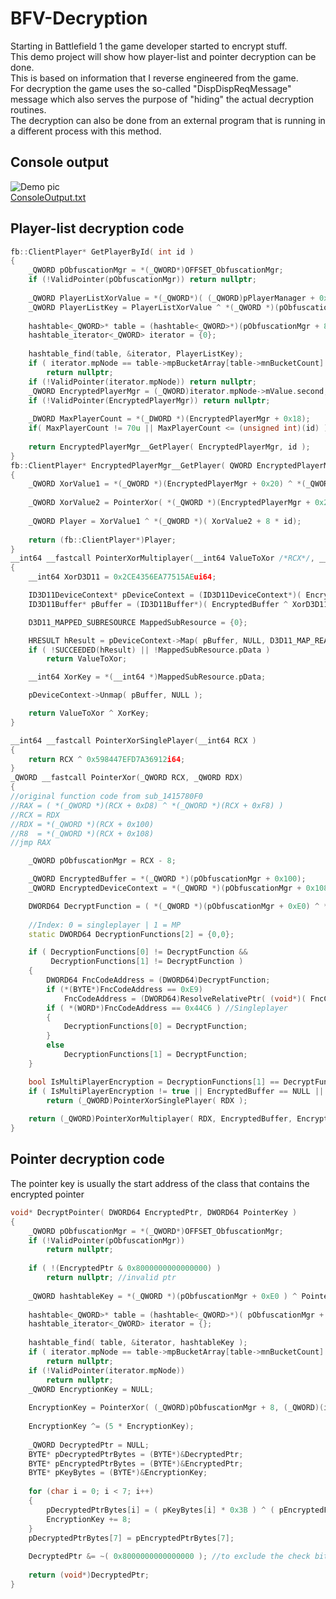 # BFV-Decryption

Starting in Battlefield 1 the game developer started to encrypt stuff.<br />
This demo project will show how player-list and pointer decryption can be done.<br />
This is based on information that I reverse engineered from the game.<br />
For decryption the game uses the so-called "DispDispReqMessage" message which also serves the purpose of "hiding" the actual decryption routines.<br />
The decryption can also be done from an external program that is running in a different process with this method.<br />

## Console output
![Demo pic](https://raw.githubusercontent.com/Speedi13/BFV-Decryption/master/ConsoleOutputScreenshot.png)
<br>
[ConsoleOutput.txt](https://github.com/Speedi13/BFV-Decryption/blob/master/ConsoleOutput.txt)

## Player-list decryption code
```cpp
fb::ClientPlayer* GetPlayerById( int id )
{
	_QWORD pObfuscationMgr = *(_QWORD*)OFFSET_ObfuscationMgr;
	if (!ValidPointer(pObfuscationMgr)) return nullptr;
 
	_QWORD PlayerListXorValue = *(_QWORD*)( (_QWORD)pPlayerManager + 0xF8 );
	_QWORD PlayerListKey = PlayerListXorValue ^ *(_QWORD *)(pObfuscationMgr + 0xE0 );
 
	hashtable<_QWORD>* table = (hashtable<_QWORD>*)(pObfuscationMgr + 8 + 8);
	hashtable_iterator<_QWORD> iterator = {0};
 
	hashtable_find(table, &iterator, PlayerListKey);
	if ( iterator.mpNode == table->mpBucketArray[table->mnBucketCount] )
		return nullptr;
	if (!ValidPointer(iterator.mpNode)) return nullptr;
	_QWORD EncryptedPlayerMgr = (_QWORD)iterator.mpNode->mValue.second;
	if (!ValidPointer(EncryptedPlayerMgr)) return nullptr;
 
	_DWORD MaxPlayerCount = *(_DWORD *)(EncryptedPlayerMgr + 0x18);
	if( MaxPlayerCount != 70u || MaxPlayerCount <= (unsigned int)(id) ) return nullptr;
 
	return EncryptedPlayerMgr__GetPlayer( EncryptedPlayerMgr, id );
}
fb::ClientPlayer* EncryptedPlayerMgr__GetPlayer( QWORD EncryptedPlayerMgr, int id )
{
	_QWORD XorValue1 = *(_QWORD *)(EncryptedPlayerMgr + 0x20) ^ *(_QWORD *)(EncryptedPlayerMgr + 8);
  
	_QWORD XorValue2 = PointerXor( *(_QWORD *)(EncryptedPlayerMgr + 0x28), *(_QWORD *)(EncryptedPlayerMgr + 0x10) );
  
	_QWORD Player = XorValue1 ^ *(_QWORD *)( XorValue2 + 8 * id);
  
	return (fb::ClientPlayer*)Player;
}
__int64 __fastcall PointerXorMultiplayer(__int64 ValueToXor /*RCX*/, __int64 EncryptedBuffer /*RDX*/, __int64 EncryptedDeviceContext /*R8*/ )
{
	__int64 XorD3D11 = 0x2CE4356EA77515AEui64;

	ID3D11DeviceContext* pDeviceContext = (ID3D11DeviceContext*)( EncryptedDeviceContext ^ XorD3D11 );
	ID3D11Buffer* pBuffer = (ID3D11Buffer*)( EncryptedBuffer ^ XorD3D11 );

	D3D11_MAPPED_SUBRESOURCE MappedSubResource = {0};

	HRESULT hResult = pDeviceContext->Map( pBuffer, NULL, D3D11_MAP_READ, NULL, &MappedSubResource );
	if ( !SUCCEEDED(hResult) || !MappedSubResource.pData )
		return ValueToXor;

	__int64 XorKey = *(__int64 *)MappedSubResource.pData;

	pDeviceContext->Unmap( pBuffer, NULL );

	return ValueToXor ^ XorKey;
}

__int64 __fastcall PointerXorSinglePlayer(__int64 RCX )
{
	return RCX ^ 0x598447EFD7A36912i64;
}
_QWORD __fastcall PointerXor(_QWORD RCX, _QWORD RDX)
{
//original function code from sub_1415780F0
//RAX = ( *(_QWORD *)(RCX + 0xD8) ^ *(_QWORD *)(RCX + 0xF8) )
//RCX = RDX
//RDX = *(_QWORD *)(RCX + 0x100)
//R8  = *(_QWORD *)(RCX + 0x108)
//jmp RAX

	_QWORD pObfuscationMgr = RCX - 8;

	_QWORD EncryptedBuffer = *(_QWORD *)(pObfuscationMgr + 0x100);
	_QWORD EncryptedDeviceContext = *(_QWORD *)(pObfuscationMgr + 0x108);

	DWORD64 DecryptFunction = ( *(_QWORD *)(pObfuscationMgr + 0xE0) ^ *(_QWORD *)(pObfuscationMgr + 0xF8) );
	
	//Index: 0 = singleplayer | 1 = MP
	static DWORD64 DecryptionFunctions[2] = {0,0};

	if ( DecryptionFunctions[0] != DecryptFunction &&
		 DecryptionFunctions[1] != DecryptFunction )
	{
		DWORD64 FncCodeAddress = (DWORD64)DecryptFunction;
		if (*(BYTE*)FncCodeAddress == 0xE9)
			FncCodeAddress = (DWORD64)ResolveRelativePtr( (void*)( FncCodeAddress + 1 ) );
		if ( *(WORD*)FncCodeAddress == 0x44C6 ) //Singleplayer
		{
			DecryptionFunctions[0] = DecryptFunction;
		}
		else
			DecryptionFunctions[1] = DecryptFunction;
	}

	bool IsMultiPlayerEncryption = DecryptionFunctions[1] == DecryptFunction;
	if ( IsMultiPlayerEncryption != true || EncryptedBuffer == NULL || EncryptedDeviceContext == NULL )
		return (_QWORD)PointerXorSinglePlayer( RDX );
	
	return (_QWORD)PointerXorMultiplayer( RDX, EncryptedBuffer, EncryptedDeviceContext );
}
```

## Pointer decryption code
The pointer key is usually the start address of the class that contains the encrypted pointer
```cpp
void* DecryptPointer( DWORD64 EncryptedPtr, DWORD64 PointerKey )
{
	_QWORD pObfuscationMgr = *(_QWORD*)OFFSET_ObfuscationMgr;
	if (!ValidPointer(pObfuscationMgr))
		return nullptr;
 
	if ( !(EncryptedPtr & 0x8000000000000000) )
		return nullptr; //invalid ptr
 
	_QWORD hashtableKey = *(_QWORD *)(pObfuscationMgr + 0xE0 ) ^ PointerKey;
 
	hashtable<_QWORD>* table = (hashtable<_QWORD>*)( pObfuscationMgr + 0x78 );
	hashtable_iterator<_QWORD> iterator = {};
 
	hashtable_find( table, &iterator, hashtableKey );
	if ( iterator.mpNode == table->mpBucketArray[table->mnBucketCount] ) 
		return nullptr;
	if (!ValidPointer(iterator.mpNode))
		return nullptr;
	_QWORD EncryptionKey = NULL;
 
	EncryptionKey = PointerXor( (_QWORD)pObfuscationMgr + 8, (_QWORD)(iterator.mpNode->mValue.second) );
 
	EncryptionKey ^= (5 * EncryptionKey);
 
	_QWORD DecryptedPtr = NULL;
	BYTE* pDecryptedPtrBytes = (BYTE*)&DecryptedPtr;
	BYTE* pEncryptedPtrBytes = (BYTE*)&EncryptedPtr;
	BYTE* pKeyBytes = (BYTE*)&EncryptionKey;
 
	for (char i = 0; i < 7; i++)
	{
		pDecryptedPtrBytes[i] = ( pKeyBytes[i] * 0x3B ) ^ ( pEncryptedPtrBytes[i] + pKeyBytes[i] );
		EncryptionKey += 8;
	}
	pDecryptedPtrBytes[7] = pEncryptedPtrBytes[7];
 
	DecryptedPtr &= ~( 0x8000000000000000 ); //to exclude the check bit
 
	return (void*)DecryptedPtr;
}
```
